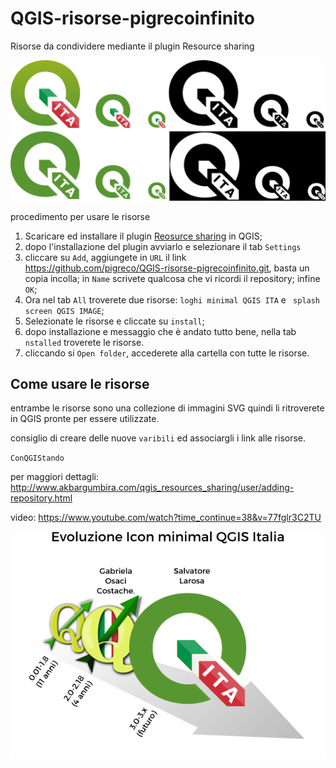 # QGIS-risorse-pigrecoinfinito
Risorse da condividere mediante il plugin Resource sharing

![serie](collections/logo-QGIS_3_minimal_ITA/preview/serie_icon_Q3_ITA.png)

procedimento per usare le risorse

1. Scaricare ed installare il plugin [Reosurce sharing](http://www.akbargumbira.com/qgis_resources_sharing/) in QGIS;
2. dopo l'installazione del plugin avviarlo e selezionare il tab `Settings` 
3. cliccare su `Add`, aggiungete in `URL` il link https://github.com/pigreco/QGIS-risorse-pigrecoinfinito.git, basta un copia incolla; in `Name` scrivete qualcosa che vi ricordi il repository; infine `OK`; 
4. Ora nel tab `All` troverete due risorse: `loghi minimal QGIS ITA`  e ` splash screen QGIS IMAGE`; 
5. Selezionate le risorse e cliccate su `install`;
6. dopo installazione e messaggio che è andato tutto bene, nella tab `nstalled` troverete le risorse.
7. cliccando si `Open folder`, accederete alla cartella con tutte le risorse.

## Come usare le risorse

entrambe le risorse sono una collezione di immagini SVG quindi li ritroverete in QGIS pronte per essere utilizzate.

consiglio di creare delle nuove `varibili` ed associargli i link alle risorse.

`ConQGIStando`

per maggiori dettagli: http://www.akbargumbira.com/qgis_resources_sharing/user/adding-repository.html

video: https://www.youtube.com/watch?time_continue=38&v=77fglr3C2TU
 
![evoluzione](collections/logo-QGIS_3_minimal_ITA/preview/evolution_qgis_ita_storia.png)
